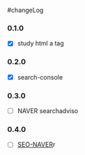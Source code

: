 #changeLog


### 0.1.0
- [x] study html a tag


### 0.2.0
- [x] search-console


### 0.3.0
- [ ] NAVER searchadviso


### 0.4.0
-[ ] [SEO-NAVER](https://github.com/jsmin6330/jsmin6330.github.io/issues/4)r
